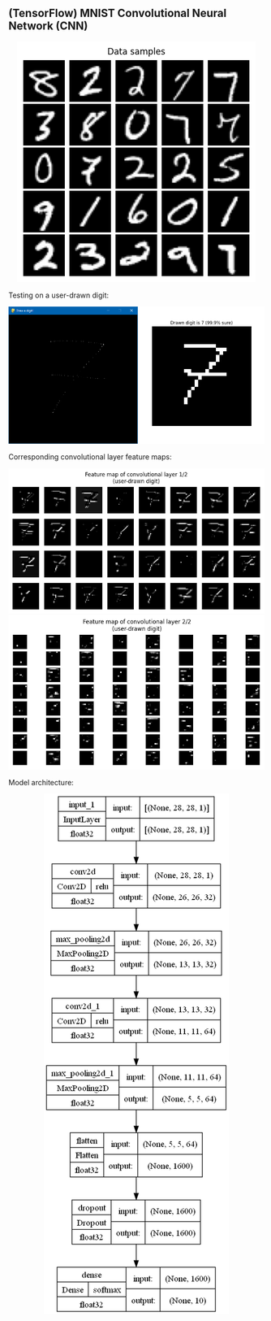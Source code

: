## (TensorFlow) MNIST Convolutional Neural Network (CNN)

<p align="center">
	<img src="images/data_samples.png"/>
</p>

Testing on a user-drawn digit:

<p align="center">
	<img src="images/drawn_digit_classification.png"/>
</p>

Corresponding convolutional layer feature maps:

<p align="center">
	<img src="images/conv1_feature_map.png"/>
	<br/>
	<img src="images/conv2_feature_map.png"/>
</p>

Model architecture:

<p align="center">
	<img src="images/model_architecture.png"/>
</p>
